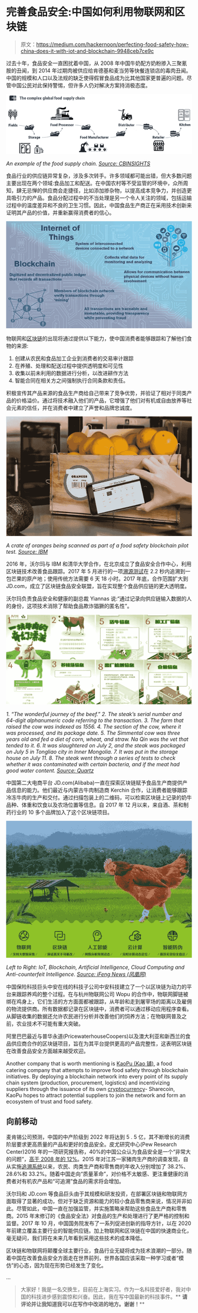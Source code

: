 # 完善食品安全:中国如何利用物联网和区块链

> 原文：<https://medium.com/hackernoon/perfecting-food-safety-how-china-does-it-with-iot-and-blockchain-9948ceb7ce9c>

过去十年，食品安全一直困扰着中国，从 2008 年中国牛奶配方奶粉掺入三聚氰胺的丑闻，到 2014 年过期肉被供应给肯德基和麦当劳等快餐连锁店的毒肉丑闻。中国的规模和人口以及法规的缺乏使得假冒食品成为比其他国家更普遍的问题。尽管中国公民对此保持警惕，但许多人仍对解决方案持消极态度。

![](img/4e06838a49981e00d36995f5f6ef7ec4.png)

*An example of the food supply chain.* [*Source: CBINSIGHTS*](https://www.cbinsights.com/research/blockchain-grocery-supply-chain/)

食品行业的供应链异常复杂，涉及多次转手。许多领域都可能出错，但大多数问题主要出现在两个领域:食品加工和配送。在中国农村等不受监管的环境中，众所周知，肆无忌惮的供应商会走捷径，比如添加掺杂物，以提高成本竞争力，并创造更具吸引力的产品。食品分配过程中的不当处理是另一个令人关注的领域，包括运输过程中的温度差异和不良的卫生习惯。因此，中国食品生产商正在采用技术创新来证明其产品的价值，并重新赢得消费者的信心。

![](img/eb48c105f22b15337fe1adb400cf6bde.png)

物联网和[区块链](https://hackernoon.com/tagged/blockchain)的出现将通过提供以下能力，使中国消费者能够跟踪和了解他们食物的来源:

1.  创建从农民和食品加工企业到消费者的交易审计跟踪
2.  在养殖、处理和配送过程中提供透明度和可见性
3.  收集以前未利用的数据进行分析，以改进耕作方法
4.  智能合同在相关方之间强制执行合同条款和责任。

积极宣传其产品来源的食品生产商给自己带来了竞争优势，并验证了相对于同类产品的价格溢价。通过将技术融入他们的产品，它增强了他们对有机或自由放养等社会元素的信任，并在消费者中建立了声誉和品牌忠诚度。

![](img/7b1f7ecc5bbfa906e4476a58401de799.png)

*A crate of oranges being scanned as part of a food safety blockchain pilot test.* [*Source: IBM*](http://www-03.ibm.com/press/us/en/pressrelease/53013.wss)

2016 年，沃尔玛与 IBM 和清华大学合作，在北京成立了食品安全合作中心，利用区块链技术改善食品跟踪。2017 年 5 月进行的一项[溯源测试](https://www.reuters.com/article/us-ibm-retailers-blockchain/nestle-unilever-tyson-and-others-team-with-ibm-on-blockchain-idUSKCN1B21B1)在 2.2 秒内追溯到一包芒果的原产地；使用传统方法需要 6 天 18 小时。2017 年底，合作范围扩大到 JD.com，成立了区块链食品安全联盟，旨在实现整个食品供应链的更大透明度。

沃尔玛负责食品安全和健康的副总裁 Yiannas 说:“通过记录向供应链输入数据的人的身份，这项技术消除了帮助食品欺诈猖獗的匿名性”。

![](img/4c6d6105c158f6e79d143d586bc809b1.png)

*1\. “The wonderful journey of the beef.” 2\. The steak’s serial number and 64-digit alphanumeric code referring to the transaction. 3\. The farm that raised the cow was indexed as 1556\. 4\. The section of the cow, where it was processed, and its package date. 5\. The Simmental cow was three years old and fed a diet of corn, wheat, and straw. Na Qin was the vet that tended to it. 6\. It was slaughtered on July 2, and the steak was packaged on July 5 in Tongliao city in Inner Mongolia. 7\. It was put in the storage house on July 11\. 8\. The steak went through a series of tests to check whether it was contaminated with certain bacteria, and if the meat had good water content.* [*Source: Quartz*](https://qz.com/1031861/blockchain-could-fix-a-key-problem-in-chinas-food-industry-the-fear-of-food-made-in-china/)

中国第二大电商平台 JD.com(Alibaba)一直在探索区块链赋予食品生产商提供产品信息的能力。他们最近与内蒙古牛肉制造商 Kerchin 合作，让消费者能够跟踪冷冻牛肉的生产和交付。通过扫描包装上的二维码，可以检索区块链上记录的奶牛品种、体重和饮食以及农场位置等信息。自 2017 年 12 月以来，来自酒、茶和制药行业的 10 多个品牌加入了这个区块链项目。

![](img/2be8595ca336f7fe7e8e917bdcb10ad8.png)

*Left to Right: IoT, Blockchain, Artificial Intelligence, Cloud Computing and Anti-counterfeit Intelligence.* [*Source: iFeng News (凤凰网)*](http://news.ifeng.com/a/20170626/51323127_0.shtml)

中国保险科技巨头中安在线的科技子公司中安科技建立了一个以区块链为动力的平台来跟踪养鸡的整个过程。在与杭州物联网公司 Wopu 的合作中，物联网脚链被绑在鸡身上，它们生活的方方面面都被跟踪，从年龄和走到屠宰场的距离以及雇佣的物流提供商。所有数据都记录在区块链中，消费者可以通过移动应用程序查看。从脚链收集的数据还允许农民进行分析并改善他们的饲养方法；在物联网普及之前，农业技术不可能有重大突破。

阿里巴巴最近与普华永道(PricewaterhouseCoopers)以及澳大利亚和新西兰的食品供应商合作的区块链项目，旨在为其平台提供更高的产品完整性，这表明区块链在改善食品安全方面越来越受欢迎。

Another company that is worth mentioning is [KaoPu (Kao 铺)](https://yuedu.baidu.com/hybrid/column/5fc08b6e0812a21614791711cc7931b765ce7ba4), a food catering company that attempts to improve food safety through blockchain initiatives. By deploying a blockchain network into every point of its supply chain system (production, procurement, logistics) and incentivizing suppliers through the issuance of its own [cryptocurrency](https://hackernoon.com/tagged/cryptocurrency)- Sharecoin, KaoPu hopes to attract potential suppliers to join the network and form an ecosystem of trust and food safety.

## **向前移动**

麦肯锡公司预测，中国的中产阶级到 2022 年将达到 5 . 5 亿，其不断增长的消费阶层要求更高质量的产品和更好的食品安全。皮尤研究中心(Pew Research Center)2016 年的一项研究报告称，40%的中国公众认为食品安全是一个“非常大的问题”，[高于 2008 年的 12%](http://www.pewglobal.org/2016/10/05/chinese-public-sees-more-powerful-role-in-world-names-u-s-as-top-threat/10-4-2016-9-38-34-am-2/)。2015 年对江苏一家猪肉生产商的调查发现，自从实施[追溯系统](http://sd.china.com.cn/a/2015/spaq_0630/247323.html)以来，农民、肉类生产商和零售商的年收入分别增加了 38.2%、28.6%和 33.2%。随着中国走向“质量革命”，对价格不太敏感、更注重健康的消费者对有机农产品和“可追溯”食品的需求将会增加。

沃尔玛和 JD.com 等食品巨头由于其规模和研发投资，在部署区块链和物联网方面取得了显著的成功，但对于缺乏资源和能力的较小食品零售商来说，情况并非如此。尽管如此，中国一直在加强监管，并实施策略来帮助这些食品生产商和零售商。2015 年末修订的《食品安全法》对食品的生产和处理进行了更严格的控制和监督。2017 年 10 月，中国国务院发布了一系列促进创新的指导方针，以在 2020 年前建立覆盖主要行业的智能供应链。加上物联网和区块链在中国的快速商业化，毫无疑问，我们将在未来几年看到采用这些技术的成本降低。

区块链和物联网将颠覆全球主要行业，食品行业无疑将成为技术浪潮的一部分。随着中国在改善食品安全方面走在世界前列，世界各国应该采取一种学习或者“模仿”的心态，因为现在形势已经发生了变化。

…

> 大家好！我是一名交换生，目前在上海实习。作为一名科技爱好者，我对中国的科技进步感到震惊和兴奋。因此，我在写中国最新的科技事件。** **请评论并让我知道我可以在写作中改进的地方。谢谢！****
